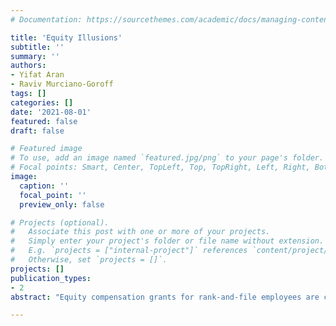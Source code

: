 ```yaml
---
# Documentation: https://sourcethemes.com/academic/docs/managing-content/

title: 'Equity Illusions'
subtitle: ''
summary: ''
authors:
- Yifat Aran
- Raviv Murciano-Goroff
tags: []
categories: []
date: '2021-08-01'
featured: false
draft: false

# Featured image
# To use, add an image named `featured.jpg/png` to your page's folder.
# Focal points: Smart, Center, TopLeft, Top, TopRight, Left, Right, BottomLeft, Bottom, BottomRight.
image:
  caption: ''
  focal_point: ''
  preview_only: false

# Projects (optional).
#   Associate this post with one or more of your projects.
#   Simply enter your project's folder or file name without extension.
#   E.g. `projects = ["internal-project"]` references `content/project/deep-learning/index.md`.
#   Otherwise, set `projects = []`.
projects: []
publication_types:
- 2
abstract: "Equity compensation grants for rank-and-file employees are common among venture-backed start-ups and are considered an ingrained part of their business culture. However, extremely little is known about start-up employee equity holders. This article takes a first step toward filling this gap. More than 1,000 U.S. employees with a college-level STEM degree participated in a survey experiment. Through the combination of natural language processing and machine learning techniques with conventional regression modeling, we examine employees' financial literacy regarding equity-based compensation and their willingness to forego cash compensation for start-up equity. The findings indicate that employees commonly respond to economically irrelevant signals and misinterpret other important financial signals. Thus, respondents demonstrated a greater demand for equity grants when the number of shares offered was relatively large, even though the ownership percentage was fixed. This tendency is associated with low level of financial literacy regarding equity-based compensation as measured by a three-item test developed in this study. The findings suggest that employees harbor a range of “market illusions” regarding start-up equity that can lead to inefficiencies in the labor market and that sophisticated employers can legally exploit. The study’s results raise serious questions about the protection of employees in their investor capacity in a market in which highly sophisticated repeat players—namely, venture capital and other private equity investors—interact with unorganized and uninformed retail investors."

---
```

